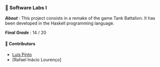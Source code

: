 ### :pushpin: Software Labs I

***About*** : This project consists in a remake of the game Tank Battalion. It has been developed in the Haskell programming language.

***Final Grade*** : 14 / 20

#### :handshake: Contributors 
- [Luís Pinto](https://github.com/L-Pinto)
- [Rafael Inácio Lourenço]
